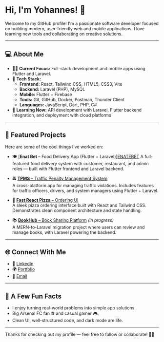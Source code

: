 # Hi, I'm Yohannes! 👋

Welcome to my GitHub profile! I'm a passionate software developer focused on building modern, user-friendly web and mobile applications. I love learning new tools and collaborating on creative solutions.

---

## 💻 About Me

- 👨‍💻 **Current Focus:** Full-stack development and mobile apps using Flutter and Laravel.
- 🔧 **Tech Stack:**
  - **Frontend:** React, Tailwind CSS, HTML5, CSS3, Vite
  - **Backend:** Laravel (PHP), MySQL
  - **Mobile:** Flutter + Firebase
  - **Tools:** Git, GitHub, Docker, Postman, Thunder Client
  - **Languages:** JavaScript, Dart, PHP, C#
- 🌱 **Learning Now:** API development with Laravel, Flutter backend integration, and deployment with cloud platforms

---

## 🚀 Featured Projects

Here are some of the cool things I’ve worked on:

- 🍽️ [**Enat Bet** – Food Delivery App (Flutter + Laravel)][ENATEBET](https://github.com/YOHANNES7766/ENATEBET) 
  A full-featured food delivery system with customer, restaurant, and admin roles — built with Flutter frontend and Laravel backend.

- 🚔 [**TPMS** – Traffic Penalty Management System](https://github.com/YOHANNES7766/TPMS)  
  A cross-platform app for managing traffic violations. Includes features for traffic officers, drivers, and system managers using Flutter + Laravel.

- 🍕 [**Fast React Pizza** – Ordering UI](https://github.com/YOHANNES7766/Fast-react-pizza)  
  A sleek pizza ordering interface built with React and Tailwind CSS. Demonstrates clean component architecture and state handling.

- 📚 [**BookHub** – Book Sharing Platform](https://github.com/YOHANNES7766/BookHub) *(in progress)*  
  A MERN-to-Laravel migration project where users can review and manage books, with Laravel powering the backend.

---

## 🌐 Connect With Me

- 💼 [LinkedIn](https://www.linkedin.com/in/yohannes-dawit)  
- 🌍 [Portfolio](https://www.yohannesportfolio.com)  
- 📧 [Email](mailto:yohannesdawit360@gmail.com)

---

## 🎯 A Few Fun Facts

- I enjoy turning real-world problems into simple app solutions.
- Big Arsenal FC fan ⚽ and casual gamer 🎮.
- Clean UI, well-structured code, and dark mode are life.

---

Thanks for checking out my profile — feel free to follow or collaborate! 🚀💬
